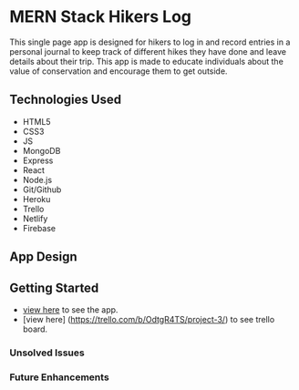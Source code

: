 # MERN Stack Hikers Log

This single page app is designed for hikers to log in and record entries in a personal journal to keep track of different hikes they have done and leave details about their trip. This app is made to educate individuals about the value of conservation and encourage them to get outside.

## Technologies Used

* HTML5
* CSS3
* JS
* MongoDB
* Express
* React
* Node.js
* Git/Github
* Heroku
* Trello
* Netlify
* Firebase

## App Design

## Getting Started

* [view here](https://stupefied-easley-bef2b6.netlify.app/) to see the app.
* [view here] (https://trello.com/b/OdtgR4TS/project-3/) to see trello board.

### Unsolved Issues

### Future Enhancements
